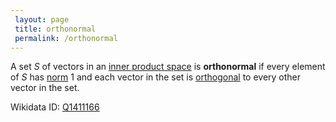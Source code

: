 ```yaml
---
 layout: page
 title: orthonormal
 permalink: /orthonormal
---
```

A set $S$ of vectors in an [inner product space](https://defsmath.github.io/DefsMath/inner_product_space) is **orthonormal** if every element of $S$ has [norm](https://defsmath.github.io/DefsMath/norm) $1$ and each vector in the set is [orthogonal](https://defsmath.github.io/DefsMath/orthogonal) to every other vector in the set.

Wikidata ID: [Q1411166](https://www.wikidata.org/wiki/Q1411166)